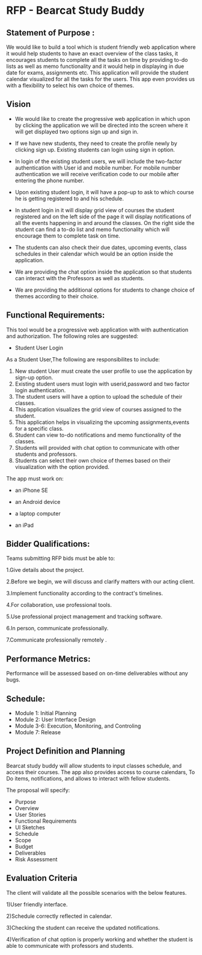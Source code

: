 # RFP - Bearcat Study Buddy

## Statement of Purpose :
We would like to build a tool which is student friendly web application where it would help students to have an exact overview of the class tasks, it encourages students to complete all the tasks on time by providing to-do lists as well as memo functionality and it would help in displaying in due date for exams, assignments etc. This application will provide the student calendar visualized for all the tasks for the users. This app even provides us with a flexibility to select his own choice of themes.

## Vision

* We would like to create the progressive web application in which upon by clicking the application we will be directed into the screen where it will get displayed two options sign up and sign in.

* If we have new students, they need to create the profile newly by clicking sign up. Existing students can login using sign in option.<br>   

* In login of the existing  student users, we will include the two-factor authentication with User id and mobile number. For mobile number authentication we will receive verification code to our mobile after entering the phone number.<br>  

* Upon existing student login, it will have a pop-up to ask to which course he is getting registered to and his schedule.

* In student login in it will display grid view of courses the student registered and on the left side of the page it will display notifications of all the events happening in and around the classes. On the right side the student can find a to-do list and memo functionality which will encourage them to complete task on time. 

* The students can also check their due dates, upcoming events, class schedules in their calendar which would be an option inside the application.

* We are providing the chat option inside the application so that students can interact with the Professors as well as students.

* We are providing the additional options for students to change choice of themes according to their choice.

## Functional Requirements:

This tool would be a progressive web application with with authentication and authorization. The following roles are suggested:

* Student User Login

As a Student User,The following are responsibilites to include:

1) New student User must create the user profile to use the application by sign-up option.
2) Existing student users must login with userid,password and two factor login authentication.
3) The student users will have a option to upload the schedule of their classes.
4) This application visualizes the grid view of courses assigned to the student.
5) This application helps in visualizing the upcoming assignments,events for a specific class.
6) Student can view to-do notifications and memo functionality of the classes.
7) Students will provided with chat option to communicate with other students and professors.
8) Students can select their own choice of themes based on their visualization with the option provided.

 The app must work on:

 * an iPhone SE
	
* an Android device
	
* a laptop computer
	
* an iPad

## Bidder Qualifications:

Teams submitting RFP bids must be able to:

1.Give details about the project.

2.Before we begin, we will discuss and clarify matters with our acting client.

3.Implement functionality according to the contract's timelines.

4.For collaboration, use professional tools.

5.Use professional project management and tracking software.

6.In person, communicate professionally.

7.Communicate professionally remotely .

## Performance Metrics:

Performance will be assessed based on on-time deliverables without any bugs.

## Schedule:

* Module 1: Initial Planning
* Module 2: User Interface Design
* Module 3-6: Execution, Monitoring, and Controling
* Module 7: Release

## Project Definition and Planning 

Bearcat study buddy will allow students to input classes schedule, and access their courses. The app also provides access to course calendars, To Do items, notifications, and allows to interact with fellow students. 

The proposal will specify:
* Purpose
* Overview
* User Stories
* Functional Requirements
* UI Sketches
* Schedule
* Scope
* Budget
* Deliverables
* Risk Assessment

## Evaluation Criteria

The client will validate all the possible scenarios with the below features.

1)User friendly interface.

2)Schedule correctly reflected in calendar.

3)Checking the student can receive the updated notifications.

4)Verification of chat option is properly working and whether the student is able to communicate with professors and students.


